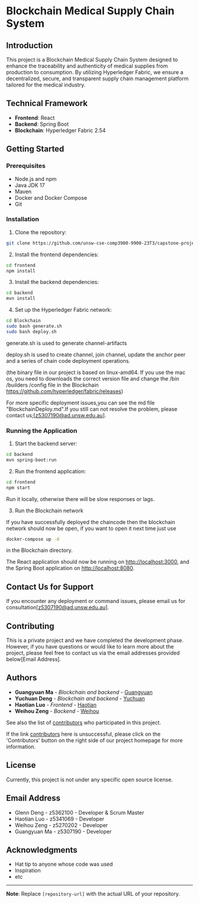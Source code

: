 
# Blockchain Medical Supply Chain System

## Introduction

This project is a Blockchain Medical Supply Chain System designed to enhance the traceability and authenticity of medical supplies from production to consumption. By utilizing Hyperledger Fabric, we ensure a decentralized, secure, and transparent supply chain management platform tailored for the medical industry.

## Technical Framework

- **Frontend**: React
- **Backend**: Spring Boot
- **Blockchain**: Hyperledger Fabric 2.54

## Getting Started

### Prerequisites

- Node.js and npm
- Java JDK 17
- Maven
- Docker and Docker Compose
- Git

### Installation

1. Clone the repository:

```sh
git clone https://github.com/unsw-cse-comp3900-9900-23T3/capstone-project-3900m09aswordnewnew.git
```

2. Install the frontend dependencies:

```sh
cd frontend
npm install
```

3. Install the backend dependencies:

```sh
cd backend
mvn install
```

4. Set up the Hyperledger Fabric network:

```sh
cd Blockchain
sudo bash generate.sh
sudo bash deploy.sh
```

generate.sh is used to generate channel-artifacts

deploy.sh is used to create channel, join channel, update the anchor peer and a series of chain code deployment operations.

(the binary file in our project is based on linux-amd64. If you use the mac os, you need to downloads the correct version file and change the /bin /builders /config file in the Blockchain https://github.com/hyperledger/fabric/releases)

For more specific deployment issues,you can see the md file "BlockchainDeploy.md".If you still can not resolve the problem, please contact us;[z5307190@ad.unsw.edu.au].

### Running the Application

1. Start the backend server:

```sh
cd backend
mvn spring-boot:run
```

2. Run the frontend application:

```sh
cd frontend
npm start
```

Run it locally, otherwise there will be slow responses or lags.

3. Run the Blockchain network

If you have successfully deployed the chaincode then the blockchain network should now be open, if you want to open it next time just use

```sh
docker-compose up -d
```

in the Blockchain directory.


The React application should now be running on [http://localhost:3000](http://localhost:3000), and the Spring Boot application on [http://localhost:8080](http://localhost:8080).

## Contact Us for Support

If you encounter any deployment or command issues, please email us for consultation[z5307190@ad.unsw.edu.au].


## Contributing

This is a private project and we have completed the development phase. However, if you have questions or would like to learn more about the project, please feel free to contact us via the email addresses provided below[Email Address].


## Authors

- **Guangyuan Ma** - *Blockchain and backend* - [Guangyuan](https://github.com/Noplusultra)
- **Yuchuan Deng** - *Blockchain and backend* - [Yuchuan](https://github.com/dyc54)
- **Haotian Luo** - *Frontend* - [Haotian](https://github.com/Haotian14)
- **Weihou Zeng** - *Backend* - [Weihou](https://github.com/PeterZG)


See also the list of [contributors](https://github.com/unsw-cse-comp3900-9900-23T3/capstone-project-3900m09aswordnewnew/graphs/contributors) who participated in this project.

If the link [contributors](https://github.com/unsw-cse-comp3900-9900-23T3/capstone-project-3900m09aswordnewnew/graphs/contributors) here is unsuccessful, please click on the 'Contributors' button on the right side of our project homepage for more information.


## License

Currently, this project is not under any specific open source license.


## Email Address

- Glenn Deng - z5362100 - Developer & Scrum Master
- Haotian Luo - z5341069 - Developer
- Weihou Zeng - z5270202 - Developer
- Guangyuan Ma - z5307190 - Developer


## Acknowledgments

- Hat tip to anyone whose code was used
- Inspiration
- etc

---

**Note**: Replace `[repository-url]` with the actual URL of your repository.
